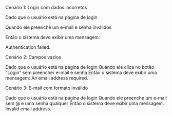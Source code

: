 Cenário 1: Login com dados incorretos

Dado que o usuário está na página de login

Quando ele preenche um e-mail e senha inválidos

Então o sistema deve exibir uma mensagem:

Authentication failed.

Cenário 2: Campos vazios

Dado que o usuário está na página de login
Quando ele clica no botão "Login" sem preencher e-mail e senha
Então o sistema deve exibir uma mensagem:
An email address required.

Cenário 3: E-mail com formato inválido

Dado que o usuário está na página de login
Quando ele preenche um e-mail sem @ e uma senha qualquer
Então o sistema deve exibir uma mensagem:
Invalid email address.
